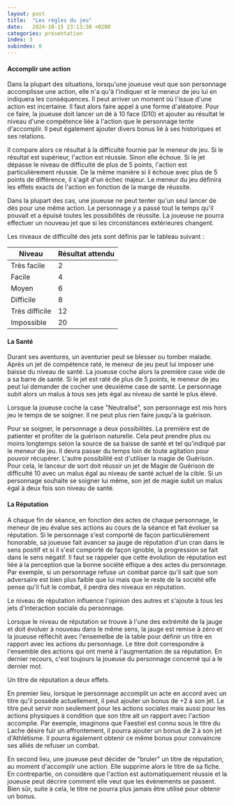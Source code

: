 ```yaml
---
layout: post
title:  "Les règles du jeu"
date:   2024-10-15 23:13:30 +0200
categories: presentation
index: 3
subindex: 0
---
```


#### Accomplir une action 

Dans la plupart des situations, lorsqu'une joueuse veut que son personnage accomplisse une action, elle n'a qu'à l'indiquer et le meneur de jeu lui en indiquera les conséquences. Il peut arriver un moment où l'issue d'une action est incertaine. Il faut alors faire appel à une forme d'aléatoire. Pour ce faire, la joueuse doit lancer un dé à 10 face (D10) et ajouter au résultat le niveau d'une compétence liée à l'action que le personnage tente d'accomplir. Il peut également ajouter divers bonus lié à ses historiques et ses relations. 

Il compare alors ce résultat à la difficulté fournie par le meneur de jeu. Si le résultat est supérieur, l'action est réussie. Sinon elle échoue. Si le jet dépasse le niveau de difficulté de plus de 5 points, l'action est particulièrement réussie. De la même manière si il échoue avec plus de 5 points de différence, il s'agit d'un échec majeur. 
Le meneur du jeu définira les effets exacts de l'action en fonction de la marge de réussite. 

Dans la plupart des cas, une joueuse ne peut tenter qu'un seul lancer de dés pour une même action. Le personnage y a passé tout le temps qu'il pouvait et a épuisé toutes les possibilités de réussite. La joueuse ne pourra effectuer un nouveau jet que si les circonstances extérieures changent. 

Les niveaux de difficulté des jets sont définis par le tableau suivant : 

| Niveau          | Résultat attendu | 
| --------------- | ---------------- |
| Très facile     | 2                |
| Facile          | 4                |
| Moyen           | 6                | 
| Difficile       | 8                |
| Très difficile  | 12               |
| Impossible      | 20               |


#### La Santé

Durant ses aventures, un aventurier peut se blesser ou tomber malade. Après un jet de compétence raté, le meneur de jeu peut lui imposer une baisse du niveau de santé. La joueuse coche alors la première case vide de a sa barre de santé. Si le jet est raté de plus de 5 points, le meneur de jeu peut lui demander de cocher une deuxième case de santé. Le personnage subit alors un malus à tous ses jets égal au niveau de santé le plus élevé. 

Lorsque la joueuse coche la case "Neutralisé", son personnage est mis hors jeu le temps de se soigner. Il ne peut plus rien faire jusqu'à la guérison. 

Pour se soigner, le personnage a deux possibilités. La première est de patienter et profiter de la guérison naturelle. Cela peut prendre plus ou moins longtemps selon la source de sa baisse de santé et tel qu'indiqué par le meneur de jeu. Il devra passer du temps loin de toute agitation pour pouvoir récupérer. L'autre possibilité est d'utiliser la magie de Guérison. Pour cela, le lanceur de sort doit réussir un jet de Magie de Guérison de difficulté 10 avec un malus égal au niveau de santé actuel de la cible. Si un personnage souhaite se soigner lui même, son jet de magie subit un malus égal à deux fois son niveau de santé.

#### La Réputation

A chaque fin de séance, en fonction des actes de chaque personnage, le meneur de jeu évalue ses actions au cours de la séance et fait évoluer sa réputation. Si le personnage s'est comporté de façon particulièrement honorable, sa joueuse fait avancer sa jauge de réputation d'un cran dans le sens positif et si il s'est comporté de façon ignoble, la progression se fait dans le sens négatif.
Il faut se rappeler que cette évolution de réputation est liée à la perception que la bonne société elfique a des actes du personnage. Par exemple, si un personnage refuse un combat parce qu'il sait que son adversaire est bien plus faible que lui mais que le reste de la société elfe pense qu'il fuit le combat, il perdra des niveaux en réputation.

Le niveau de réputation influence l'opinion des autres et s'ajoute à tous les jets d'interaction sociale du personnage.

Lorsque le niveau de réputation se trouve à l'une des extrémité de la jauge et doit évoluer à nouveau dans le même sens, la jauge est remise à zéro et la joueuse réfléchit avec l'ensemelbe de la table pour définir un titre en rapport avec les actions du personnage. Le titre doit correspondre à l'ensemble des actions qui ont mené à l'augmentation de sa réputation. En dernier recours, c'est toujours la joueuse du personnage concerné qui a le dernier mot. 

Un titre de réputation a deux effets. 

En premier lieu, lorsque le personnage accomplit un acte en accord avec un titre qu'il possède actuellement, il peut ajouter un bonus de +2 à son jet. Le titre peut servir non seulement pour les actions sociales mais aussi pour les actions physiques à condition que son titre ait un rapport avec l'action accomplie. Par exemple, imaginons que Faestiel est connu sous le titre du Lache désire fuir un affrontement, il pourra ajouter un bonus de 2 à son jet d'Athlétisme. Il pourra également obtenir ce même bonus pour convaincre ses alliés de refuser un combat. 

En second lieu, une joueuse peut décider de "bruler" un titre de réputation, au moment d'accomplir une action. Elle supprime alors le titre de sa fiche. En contrepartie, on considère que l'action est automatiquement réussie et la joueuse peut décrire comment elle veut que les évènements se passent. Bien sûr, suite à cela, le titre ne pourra plus jamais être utilisé pour obtenir un bonus. 



